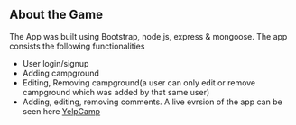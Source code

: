 
## About the Game

The App was built using Bootstrap, node.js, express & mongoose. The app consists the following functionalities

* User login/signup
* Adding campground
* Editing, Removing campground(a user can only edit or remove campground which was added by that same user)
* Adding, editing, removing comments. A live evrsion of the app can be seen here [YelpCamp](https://guarded-springs-72514.herokuapp.com/)

